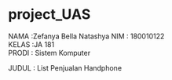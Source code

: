 # project_UAS
NAMA :Zefanya Bella Natashya
NIM : 180010122   
KELAS :JA 181   
PRODI : Sistem Komputer 

JUDUL : List Penjualan Handphone
